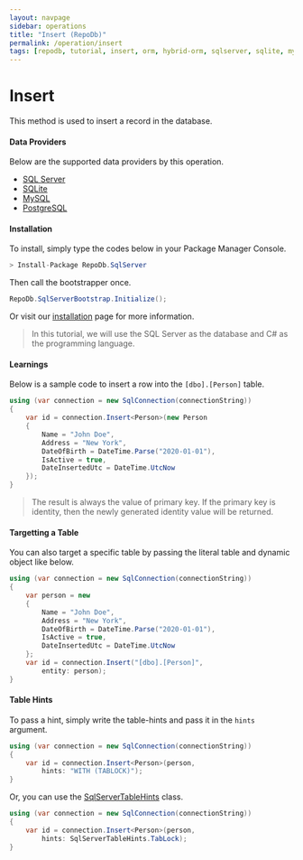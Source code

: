 ```yaml
---
layout: navpage
sidebar: operations
title: "Insert (RepoDb)"
permalink: /operation/insert
tags: [repodb, tutorial, insert, orm, hybrid-orm, sqlserver, sqlite, mysql, postgresql]
---
```


# Insert

This method is used to insert a record in the database.

#### Data Providers

Below are the supported data providers by this operation.

- [SQL Server](https://www.nuget.org/packages/RepoDb.SqlServer)
- [SQLite](https://www.nuget.org/packages/RepoDb.SqLite)
- [MySQL](https://www.nuget.org/packages/RepoDb.MySql)
- [PostgreSQL](https://www.nuget.org/packages/RepoDb.PostgreSql)

#### Installation

To install, simply type the codes below in your Package Manager Console.

```csharp
> Install-Package RepoDb.SqlServer
```

Then call the bootstrapper once.

```csharp
RepoDb.SqlServerBootstrap.Initialize();
```

Or visit our [installation](/tutorial/installation) page for more information.

> In this tutorial, we will use the SQL Server as the database and C# as the programming language.

#### Learnings

Below is a sample code to insert a row into the `[dbo].[Person]` table.

```csharp
using (var connection = new SqlConnection(connectionString))
{
	var id = connection.Insert<Person>(new Person
	{
		Name = "John Doe",
		Address = "New York",
		DateOfBirth = DateTime.Parse("2020-01-01"),
		IsActive = true,
		DateInsertedUtc = DateTime.UtcNow
	});
}
```

> The result is always the value of primary key. If the primary key is identity, then the newly generated identity value will be returned.

#### Targetting a Table

You can also target a specific table by passing the literal table and dynamic object like below.

```csharp
using (var connection = new SqlConnection(connectionString))
{
	var person = new
	{
		Name = "John Doe",
		Address = "New York",
		DateOfBirth = DateTime.Parse("2020-01-01"),
		IsActive = true,
		DateInsertedUtc = DateTime.UtcNow
	};
	var id = connection.Insert("[dbo].[Person]",
		entity: person);
}
```

#### Table Hints

To pass a hint, simply write the table-hints and pass it in the `hints` argument.

```csharp
using (var connection = new SqlConnection(connectionString))
{
	var id = connection.Insert<Person>(person,
		hints: "WITH (TABLOCK)");
}
```

Or, you can use the [SqlServerTableHints](/class/sqlservertablehints) class.

```csharp
using (var connection = new SqlConnection(connectionString))
{
	var id = connection.Insert<Person>(person,
		hints: SqlServerTableHints.TabLock);
}
```
